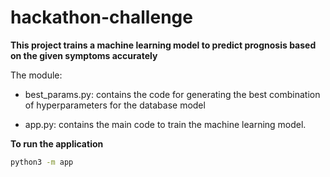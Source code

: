 # hackathon-challenge
**This project trains a machine learning model to predict prognosis based on the given symptoms accurately**

The module:
- best_params.py: contains the code for generating the best combination of hyperparameters for the database model

- app.py: contains the main code to train the machine learning model.

**To run the application**
```bash
python3 -m app
```